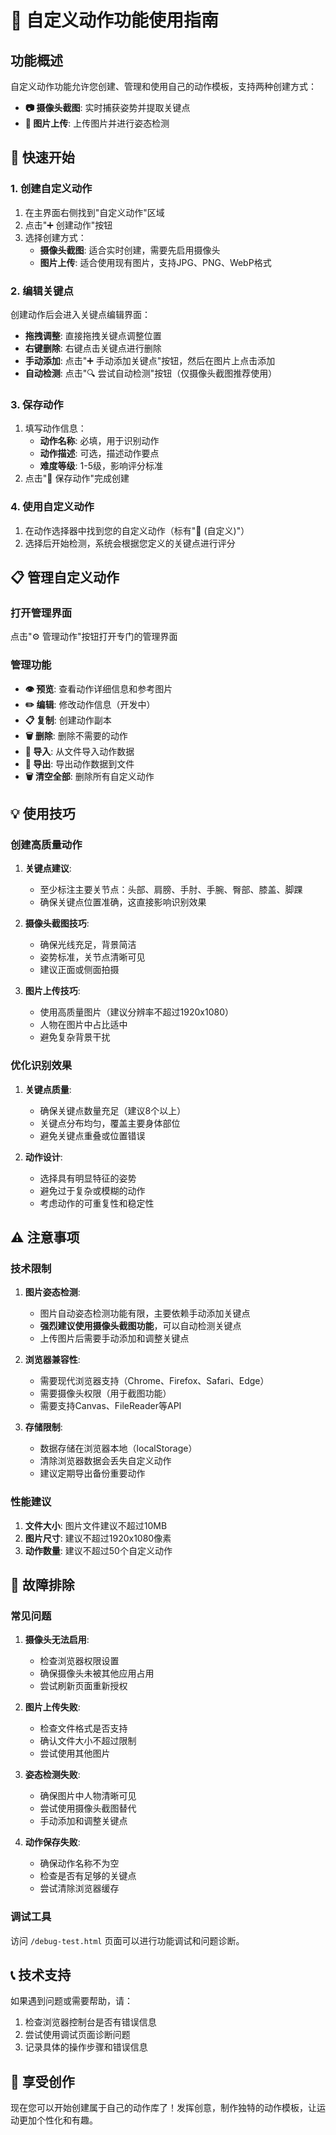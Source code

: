 # 🎯 自定义动作功能使用指南

## 功能概述

自定义动作功能允许您创建、管理和使用自己的动作模板，支持两种创建方式：
- **📷 摄像头截图**: 实时捕获姿势并提取关键点
- **📁 图片上传**: 上传图片并进行姿态检测

## 🚀 快速开始

### 1. 创建自定义动作

1. 在主界面右侧找到"自定义动作"区域
2. 点击"➕ 创建动作"按钮
3. 选择创建方式：
   - **摄像头截图**: 适合实时创建，需要先启用摄像头
   - **图片上传**: 适合使用现有图片，支持JPG、PNG、WebP格式

### 2. 编辑关键点

创建动作后会进入关键点编辑界面：
- **拖拽调整**: 直接拖拽关键点调整位置
- **右键删除**: 右键点击关键点进行删除
- **手动添加**: 点击"➕ 手动添加关键点"按钮，然后在图片上点击添加
- **自动检测**: 点击"🔍 尝试自动检测"按钮（仅摄像头截图推荐使用）

### 3. 保存动作

1. 填写动作信息：
   - **动作名称**: 必填，用于识别动作
   - **动作描述**: 可选，描述动作要点
   - **难度等级**: 1-5级，影响评分标准
2. 点击"💾 保存动作"完成创建

### 4. 使用自定义动作

1. 在动作选择器中找到您的自定义动作（标有"🎯 (自定义)"）
2. 选择后开始检测，系统会根据您定义的关键点进行评分

## 📋 管理自定义动作

### 打开管理界面

点击"⚙️ 管理动作"按钮打开专门的管理界面

### 管理功能

- **👁️ 预览**: 查看动作详细信息和参考图片
- **✏️ 编辑**: 修改动作信息（开发中）
- **📋 复制**: 创建动作副本
- **🗑️ 删除**: 删除不需要的动作
- **📁 导入**: 从文件导入动作数据
- **💾 导出**: 导出动作数据到文件
- **🗑️ 清空全部**: 删除所有自定义动作

## 💡 使用技巧

### 创建高质量动作

1. **关键点建议**:
   - 至少标注主要关节点：头部、肩膀、手肘、手腕、臀部、膝盖、脚踝
   - 确保关键点位置准确，这直接影响识别效果

2. **摄像头截图技巧**:
   - 确保光线充足，背景简洁
   - 姿势标准，关节点清晰可见
   - 建议正面或侧面拍摄

3. **图片上传技巧**:
   - 使用高质量图片（建议分辨率不超过1920x1080）
   - 人物在图片中占比适中
   - 避免复杂背景干扰

### 优化识别效果

1. **关键点质量**:
   - 确保关键点数量充足（建议8个以上）
   - 关键点分布均匀，覆盖主要身体部位
   - 避免关键点重叠或位置错误

2. **动作设计**:
   - 选择具有明显特征的姿势
   - 避免过于复杂或模糊的动作
   - 考虑动作的可重复性和稳定性

## ⚠️ 注意事项

### 技术限制

1. **图片姿态检测**:
   - 图片自动姿态检测功能有限，主要依赖手动添加关键点
   - **强烈建议使用摄像头截图功能**，可以自动检测关键点
   - 上传图片后需要手动添加和调整关键点

2. **浏览器兼容性**:
   - 需要现代浏览器支持（Chrome、Firefox、Safari、Edge）
   - 需要摄像头权限（用于截图功能）
   - 需要支持Canvas、FileReader等API

3. **存储限制**:
   - 数据存储在浏览器本地（localStorage）
   - 清除浏览器数据会丢失自定义动作
   - 建议定期导出备份重要动作

### 性能建议

1. **文件大小**: 图片文件建议不超过10MB
2. **图片尺寸**: 建议不超过1920x1080像素
3. **动作数量**: 建议不超过50个自定义动作

## 🔧 故障排除

### 常见问题

1. **摄像头无法启用**:
   - 检查浏览器权限设置
   - 确保摄像头未被其他应用占用
   - 尝试刷新页面重新授权

2. **图片上传失败**:
   - 检查文件格式是否支持
   - 确认文件大小不超过限制
   - 尝试使用其他图片

3. **姿态检测失败**:
   - 确保图片中人物清晰可见
   - 尝试使用摄像头截图替代
   - 手动添加和调整关键点

4. **动作保存失败**:
   - 确保动作名称不为空
   - 检查是否有足够的关键点
   - 尝试清除浏览器缓存

### 调试工具

访问 `/debug-test.html` 页面可以进行功能调试和问题诊断。

## 📞 技术支持

如果遇到问题或需要帮助，请：
1. 检查浏览器控制台是否有错误信息
2. 尝试使用调试页面诊断问题
3. 记录具体的操作步骤和错误信息

## 🎉 享受创作

现在您可以开始创建属于自己的动作库了！发挥创意，制作独特的动作模板，让运动更加个性化和有趣。
